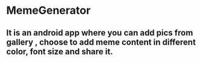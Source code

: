 # MemeGenerator

## It is an android app where you can add pics from gallery , choose to add meme content in different color, font size and share it.
